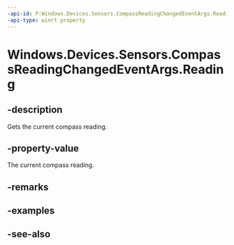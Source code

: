 ----api-id: P:Windows.Devices.Sensors.CompassReadingChangedEventArgs.Reading
-api-type: winrt property
---<!-- Property syntaxpublic Windows.Devices.Sensors.CompassReading Reading { get; }--># Windows.Devices.Sensors.CompassReadingChangedEventArgs.Reading## -descriptionGets the current compass reading.## -property-valueThe current compass reading.## -remarks## -examples## -see-also